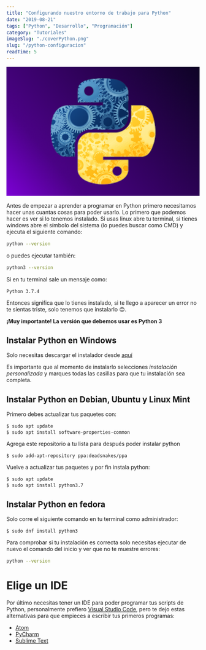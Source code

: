 ```yaml
---
title: "Configurando nuestro entorno de trabajo para Python"
date: "2019-08-21"
tags: ["Python", "Desarrollo", "Programación"]
category: "Tutoriales"
imageSlug: "./coverPython.png"
slug: "/python-configuracion"
readTime: 5
---
```


![Portada](./coverPython.png)

Antes de empezar a aprender a programar en Python primero necesitamos hacer unas cuantas cosas para poder usarlo. Lo primero que podemos hacer es ver si lo tenemos instalado. Si usas linux abre tu terminal, si tienes windows abre el símbolo del sistema (lo puedes buscar como CMD) y ejecuta el siguiente comando:

```bash
python --version
```

o puedes ejecutar también:

```bash
python3 --version
```

Si en tu terminal sale un mensaje como:

```
Python 3.7.4
```

Entonces significa que lo tienes instalado, si te llego a aparecer un error no te sientas triste, solo tenemos que instalarlo 😊.

**¡Muy importante! La versión que debemos usar es Python 3**

## Instalar Python en Windows

Solo necesitas descargar el instalador desde [aquí](https://www.python.org/downloads/windows/)

Es importante que al momento de instalarlo selecciones *instalación personalizada* y marques todas las casillas para que tu instalación sea completa.

## Instalar Python en Debian, Ubuntu y Linux Mint

Primero debes actualizar tus paquetes con:

```
$ sudo apt update
$ sudo apt install software-properties-common
```

Agrega este repositorio a tu lista para después poder instalar python


```
$ sudo add-apt-repository ppa:deadsnakes/ppa
```

Vuelve a actualizar tus paquetes y por fin instala python:

```
$ sudo apt update
$ sudo apt install python3.7
```

## Instalar Python en fedora

Solo corre el siguiente comando en tu terminal como administrador:

```
$ sudo dnf install python3
```

Para comprobar si tu instalación es correcta solo necesitas ejecutar de nuevo el comando del inicio y ver que no te muestre errores:

```bash
python --version
```

# Elige un IDE

Por último necesitas tener un IDE para poder programar tus scripts de Python, personalmente prefiero [Visual Studio Code](https://code.visualstudio.com), pero te dejo estas alternativas para que empieces a escribir tus primeros programas:

- [Atom](https://atom.io)
- [PyCharm](https://www.jetbrains.com/pycharm)
- [Sublime Text](https://www.sublimetext.com)

